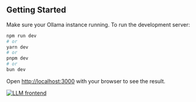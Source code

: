

## Getting Started

Make sure your Ollama instance running. To run the development server:

```bash
npm run dev
# or
yarn dev
# or
pnpm dev
# or
bun dev
```

Open [http://localhost:3000](http://localhost:3000) with your browser to see the result.

[![LLM frontend](https://img.youtube.com/vi/1f7I-Szz6Vc/0.jpg)](https://www.youtube.com/watch?v=1f7I-Szz6Vc)

